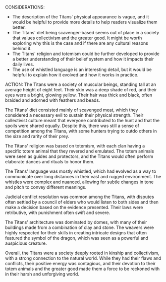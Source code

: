 CONSIDERATIONS:
- The description of the Titans' physical appearance is vague, and it would be helpful to provide more details to help readers visualize them better.
- The Titans' diet being scavenger-based seems out of place in a society that values collectivism and the greater good. It might be worth exploring why this is the case and if there are any cultural reasons behind it.
- The Titans' religion and totemism could be further developed to provide a better understanding of their belief system and how it impacts their daily lives.
- The use of whistled language is an interesting detail, but it would be helpful to explain how it evolved and how it works in practice.

ACTION:
The Titans were a society of muscular beings, standing tall at an average height of eight feet. Their skin was a deep shade of red, and their eyes were a bright, glowing yellow. Their hair was thick and black, often braided and adorned with feathers and beads. 

The Titans' diet consisted mainly of scavenged meat, which they considered a necessary evil to sustain their physical strength. Their collectivist culture meant that everyone contributed to the hunt and that the spoils were shared equally. Despite this, there was still a sense of competition among the Titans, with some hunters trying to outdo others in the size and rarity of their prey.

The Titans' religion was based on totemism, with each clan having a specific totem animal that they revered and emulated. The totem animals were seen as guides and protectors, and the Titans would often perform elaborate dances and rituals to honor them. 

The Titans' language was mostly whistled, which had evolved as a way to communicate over long distances in their vast and rugged environment. The whistles were complex and nuanced, allowing for subtle changes in tone and pitch to convey different meanings. 

Judicial conflict resolution was common among the Titans, with disputes often settled by a council of elders who would listen to both sides and then make a decision based on the evidence presented. Their laws were retributive, with punishment often swift and severe. 

The Titans' architecture was dominated by domes, with many of their buildings made from a combination of clay and stone. The weavers were highly respected for their skills in creating intricate designs that often featured the symbol of the dragon, which was seen as a powerful and auspicious creature.

Overall, the Titans were a society deeply rooted in kinship and collectivism, with a strong connection to the natural world. While they had their flaws and conflicts, their positive energy was contagious, and their devotion to their totem animals and the greater good made them a force to be reckoned with in their harsh and unforgiving world.